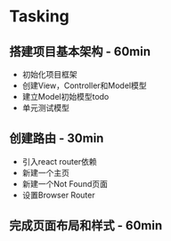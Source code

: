 # Tasking

## 搭建项目基本架构 - 60min

- 初始化项目框架
- 创建View，Controller和Model模型
- 建立Model初始模型todo
- 单元测试模型

## 创建路由 - 30min

- 引入react router依赖
- 新建一个主页
- 新建一个Not Found页面
- 设置Browser Router

## 完成页面布局和样式 - 60min